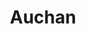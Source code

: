 ---
title: "Auchan"
url: /conflans-sainte-honorine/auchan-rue-de-lambassadeur/
shop: Lebensmittel
---